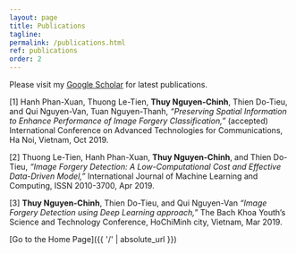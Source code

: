 ```yaml
---
layout: page
title: Publications
tagline: 
permalink: /publications.html
ref: publications
order: 2
---
```

Please visit my [Google Scholar](https://scholar.google.com/citations?user=6qqvTuQAAAAJ&hl=en&oi=sra) for latest publications.

[1] Hanh Phan-Xuan, Thuong Le-Tien, **Thuy Nguyen-Chinh**, Thien Do-Tieu, and Qui Nguyen-Van, Tuan Nguyen-Thanh,
*“Preserving Spatial Information to Enhance Performance of Image Forgery Classification,”*
(accepted) International Conference on Advanced Technologies for Communications, Ha Noi, Vietnam, Oct 2019.

[2] Thuong Le-Tien, Hanh Phan-Xuan, **Thuy Nguyen-Chinh**, and Thien Do-Tieu,
*“Image Forgery Detection: A Low-Computational Cost and Effective Data-Driven Model,”*
International Journal of Machine Learning and Computing, ISSN 2010-3700, Apr 2019.

[3] **Thuy Nguyen-Chinh**, Thien Do-Tieu, and Qui Nguyen-Van
*“Image Forgery Detection using Deep Learning approach,”*
The Bach Khoa Youth’s Science and Technology Conference, HoChiMinh city, Vietnam, Mar 2019.

[Go to the Home Page]({{ '/' | absolute_url }})
